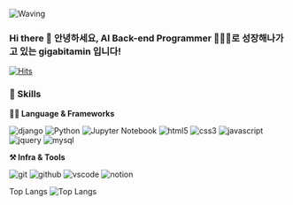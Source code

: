 ![Waving](https://capsule-render.vercel.app/api?type=waving&height=200&text=I%20%20Like%20Cat%20and%20Code!&fontAlign=40&fontAlignY=40&color=gradient)

### Hi there 👋  안녕하세요, AI Back-end Programmer 👨🏿‍💻로 성장해나가고 있는 gigabitamin 입니다!

[![Hits](https://hits.seeyoufarm.com/api/count/incr/badge.svg?url=https%3A%2F%2Fgithub.com%2Fgigabitamin&count_bg=%2379C83D&title_bg=%23555555&icon=&icon_color=%23E7E7E7&title=hits&edge_flat=false)](https://hits.seeyoufarm.com)

### 💪 Skills
**🧑‍💻 Language & Frameworks**

![django](https://img.shields.io/badge/django-092E20.svg?&style=for-the-badge&logo=django&logoColor=white)
![Python](https://img.shields.io/badge/python-3776AB.svg?&style=for-the-badge&logo=python&logoColor=white)
![Jupyter Notebook](https://img.shields.io/badge/jupyter%20notebook-F37626.svg?&style=for-the-badge&logo=jupyter&logoColor=white)
![html5](https://img.shields.io/badge/html5-E34F26.svg?&style=for-the-badge&logo=html5&logoColor=white)
![css3](https://img.shields.io/badge/css3-1572B6.svg?&style=for-the-badge&logo=css3&logoColor=white)
![javascript](https://img.shields.io/badge/javascript-F7DF1E.svg?&style=for-the-badge&logo=javascript&logoColor=white)
![jquery](https://img.shields.io/badge/jquery-0769AD.svg?&style=for-the-badge&logo=jquery&logoColor=white)
![mysql](https://img.shields.io/badge/mysql-4479A1.svg?&style=for-the-badge&logo=mysql&logoColor=white)




**⚒️ Infra & Tools**

![git](https://img.shields.io/badge/git-F05032.svg?&style=for-the-badge&logo=git&logoColor=white)
![github](https://img.shields.io/badge/github-181717.svg?&style=for-the-badge&logo=github&logoColor=white)
![vscode](https://img.shields.io/badge/vscode-007ACC.svg?&style=for-the-badge&logo=visualstudiocode&logoColor=white)
![notion](https://img.shields.io/badge/notion-000000.svg?&style=for-the-badge&logo=notion&logoColor=white)


Top Langs
![Top Langs](https://github-readme-stats.vercel.app/api/top-langs/?username=gigabitamin&layout=compact)



<!-- 
###  Skilis
*** Language & Frameworks ***
* Python
* Jupyter Notebook
* Javascript
* JQuery
* Css
* HTML5
* MySQL
* MriaDB
* MongoDB


*** Infra & Tools ***
* GIT
* GitHub
* Markdown
* Notion
* VSCode 
-->




<!--
**gigabitamin/gigabitamin** is a ✨ _special_ ✨ repository because its `README.md` (this file) appears on your GitHub profile.

Here are some ideas to get you started:

- 🔭 I’m currently working on ...
- 🌱 I’m currently learning ...
- 👯 I’m looking to collaborate on ...
- 🤔 I’m looking for help with ...
- 💬 Ask me about ...
- 📫 How to reach me: ...
- 😄 Pronouns: ...
- ⚡ Fun fact: ...
-->
